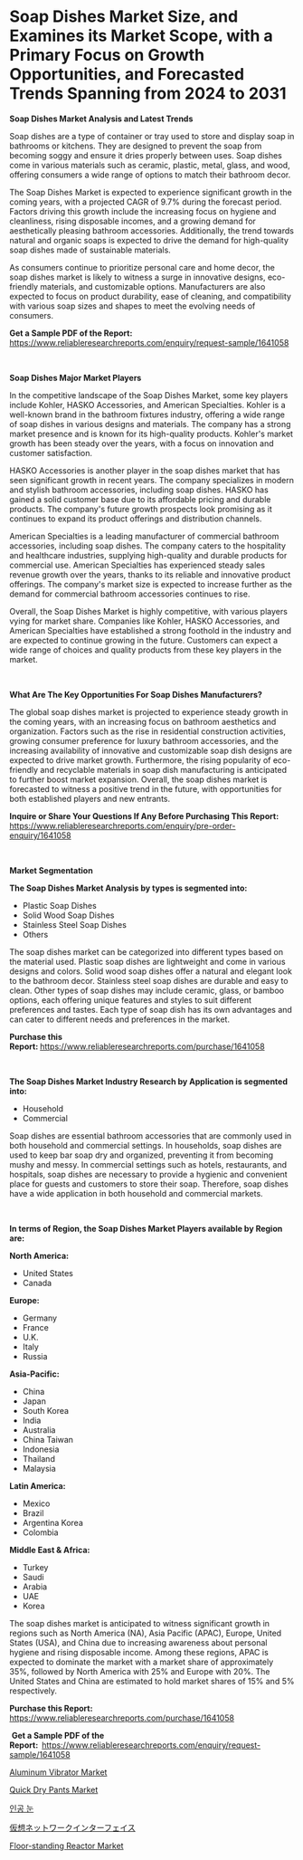<p><h1>Soap Dishes Market Size, and Examines its Market Scope, with a Primary Focus on Growth Opportunities, and Forecasted Trends Spanning from 2024 to 2031</h1></p><p><strong>Soap Dishes Market Analysis and Latest Trends</strong></p>
<p><p>Soap dishes are a type of container or tray used to store and display soap in bathrooms or kitchens. They are designed to prevent the soap from becoming soggy and ensure it dries properly between uses. Soap dishes come in various materials such as ceramic, plastic, metal, glass, and wood, offering consumers a wide range of options to match their bathroom decor.</p><p>The Soap Dishes Market is expected to experience significant growth in the coming years, with a projected CAGR of 9.7% during the forecast period. Factors driving this growth include the increasing focus on hygiene and cleanliness, rising disposable incomes, and a growing demand for aesthetically pleasing bathroom accessories. Additionally, the trend towards natural and organic soaps is expected to drive the demand for high-quality soap dishes made of sustainable materials.</p><p>As consumers continue to prioritize personal care and home decor, the soap dishes market is likely to witness a surge in innovative designs, eco-friendly materials, and customizable options. Manufacturers are also expected to focus on product durability, ease of cleaning, and compatibility with various soap sizes and shapes to meet the evolving needs of consumers.</p></p>
<p><strong>Get a Sample PDF of the Report:&nbsp;</strong> <a href="https://www.reliableresearchreports.com/enquiry/request-sample/1641058">https://www.reliableresearchreports.com/enquiry/request-sample/1641058</a></p>
<p>&nbsp;</p>
<p><strong>Soap Dishes Major Market Players</strong></p>
<p><p>In the competitive landscape of the Soap Dishes Market, some key players include Kohler, HASKO Accessories, and American Specialties. Kohler is a well-known brand in the bathroom fixtures industry, offering a wide range of soap dishes in various designs and materials. The company has a strong market presence and is known for its high-quality products. Kohler's market growth has been steady over the years, with a focus on innovation and customer satisfaction.</p><p>HASKO Accessories is another player in the soap dishes market that has seen significant growth in recent years. The company specializes in modern and stylish bathroom accessories, including soap dishes. HASKO has gained a solid customer base due to its affordable pricing and durable products. The company's future growth prospects look promising as it continues to expand its product offerings and distribution channels.</p><p>American Specialties is a leading manufacturer of commercial bathroom accessories, including soap dishes. The company caters to the hospitality and healthcare industries, supplying high-quality and durable products for commercial use. American Specialties has experienced steady sales revenue growth over the years, thanks to its reliable and innovative product offerings. The company's market size is expected to increase further as the demand for commercial bathroom accessories continues to rise.</p><p>Overall, the Soap Dishes Market is highly competitive, with various players vying for market share. Companies like Kohler, HASKO Accessories, and American Specialties have established a strong foothold in the industry and are expected to continue growing in the future. Customers can expect a wide range of choices and quality products from these key players in the market.</p></p>
<p>&nbsp;</p>
<p><strong>What Are The Key Opportunities For Soap Dishes Manufacturers?</strong></p>
<p><p>The global soap dishes market is projected to experience steady growth in the coming years, with an increasing focus on bathroom aesthetics and organization. Factors such as the rise in residential construction activities, growing consumer preference for luxury bathroom accessories, and the increasing availability of innovative and customizable soap dish designs are expected to drive market growth. Furthermore, the rising popularity of eco-friendly and recyclable materials in soap dish manufacturing is anticipated to further boost market expansion. Overall, the soap dishes market is forecasted to witness a positive trend in the future, with opportunities for both established players and new entrants.</p></p>
<p><strong>Inquire or Share Your Questions If Any Before Purchasing This Report:</strong> <a href="https://www.reliableresearchreports.com/enquiry/pre-order-enquiry/1641058">https://www.reliableresearchreports.com/enquiry/pre-order-enquiry/1641058</a></p>
<p>&nbsp;</p>
<p><strong>Market Segmentation</strong></p>
<p><strong>The Soap Dishes Market Analysis by types is segmented into:</strong></p>
<p><ul><li>Plastic Soap Dishes</li><li>Solid Wood Soap Dishes</li><li>Stainless Steel Soap Dishes</li><li>Others</li></ul></p>
<p><p>The soap dishes market can be categorized into different types based on the material used. Plastic soap dishes are lightweight and come in various designs and colors. Solid wood soap dishes offer a natural and elegant look to the bathroom decor. Stainless steel soap dishes are durable and easy to clean. Other types of soap dishes may include ceramic, glass, or bamboo options, each offering unique features and styles to suit different preferences and tastes. Each type of soap dish has its own advantages and can cater to different needs and preferences in the market.</p></p>
<p><strong>Purchase this Report:&nbsp;</strong><a href="https://www.reliableresearchreports.com/purchase/1641058">https://www.reliableresearchreports.com/purchase/1641058</a></p>
<p>&nbsp;</p>
<p><strong>The Soap Dishes Market Industry Research by Application is segmented into:</strong></p>
<p><ul><li>Household</li><li>Commercial</li></ul></p>
<p><p>Soap dishes are essential bathroom accessories that are commonly used in both household and commercial settings. In households, soap dishes are used to keep bar soap dry and organized, preventing it from becoming mushy and messy. In commercial settings such as hotels, restaurants, and hospitals, soap dishes are necessary to provide a hygienic and convenient place for guests and customers to store their soap. Therefore, soap dishes have a wide application in both household and commercial markets.</p></p>
<p>&nbsp;</p>
<p><strong>In terms of Region, the Soap Dishes Market Players available by Region are:</strong></p>
<p>
    <p> <strong> North America: </strong>
        <ul>
            <li>United States</li>
            <li>Canada</li>
        </ul>
        </p> 
    <p> <strong> Europe: </strong>
        <ul>
            <li>Germany</li>
            <li>France</li>
            <li>U.K.</li>
            <li>Italy</li>
            <li>Russia</li>
        </ul>
        </p> 
    <p> <strong> Asia-Pacific: </strong>
        <ul>
            <li>China</li>
            <li>Japan</li>
            <li>South Korea</li>
            <li>India</li>
            <li>Australia</li>
            <li>China Taiwan</li>
            <li>Indonesia</li>
            <li>Thailand</li>
            <li>Malaysia</li>
        </ul>
        </p> 
    <p> <strong> Latin America: </strong>
        <ul>
            <li>Mexico</li>
            <li>Brazil</li>
            <li>Argentina Korea</li>
            <li>Colombia</li>
        </ul>
        </p> 
    <p> <strong> Middle East & Africa: </strong>
        <ul>
            <li>Turkey</li>
            <li>Saudi</li>
            <li>Arabia</li>
            <li>UAE</li>
            <li>Korea</li>
        </ul>
    </p>
    </p>
<p><p>The soap dishes market is anticipated to witness significant growth in regions such as North America (NA), Asia Pacific (APAC), Europe, United States (USA), and China due to increasing awareness about personal hygiene and rising disposable income. Among these regions, APAC is expected to dominate the market with a market share of approximately 35%, followed by North America with 25% and Europe with 20%. The United States and China are estimated to hold market shares of 15% and 5% respectively.</p></p>
<p><strong>Purchase this Report: </strong><a href="https://www.reliableresearchreports.com/purchase/1641058">https://www.reliableresearchreports.com/purchase/1641058</a></p>
<p>&nbsp;<strong>Get a Sample PDF of the Report:&nbsp;&nbsp;</strong><a href="https://www.reliableresearchreports.com/enquiry/request-sample/1641058">https://www.reliableresearchreports.com/enquiry/request-sample/1641058</a></p>
<p><strong></strong></p>
<p><p><a href="https://issuu.com/reportprime-2/docs/aluminum-vibrator-market-size-2030.pptx">Aluminum Vibrator Market</a></p><p><a href="https://github.com/okotobwrhuteie/Market-Research-Report-List-1/blob/main/quick-dry-pants-market.md">Quick Dry Pants Market</a></p><p><a href="https://medium.com/@whitneymurphy1982/%EC%9D%B8%EA%B3%B5-%EB%88%88-%EC%8B%9C%EC%9E%A5-%EC%A7%80%ED%91%9C-%ED%95%B4%EB%8F%85-%EC%8B%9C%EC%9E%A5-%EC%A0%90%EC%9C%A0%EC%9C%A8-%ED%8A%B8%EB%A0%8C%EB%93%9C-%EB%B0%8F-%EC%84%B1%EC%9E%A5-%EC%96%91%EC%83%81-a96d98fe5865">인공 눈</a></p><p><a href="https://github.com/mathieurico66/Market-Research-Report-List-1/blob/main/22680306159.md">仮想ネットワークインターフェイス</a></p><p><a href="https://issuu.com/reportprime-2/docs/floor-standing-reactor-market-size-2030.pptx">Floor-standing Reactor Market</a></p></p>
